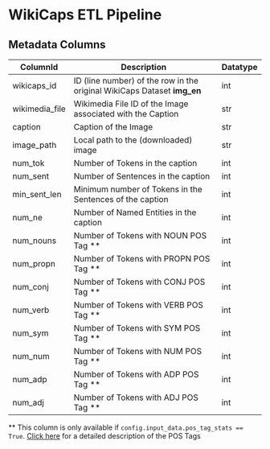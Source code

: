 # WikiCaps ETL Pipeline



## Metadata Columns

| ColumnId       	| Description                                                             	| Datatype 	|
|-------------------|---------------------------------------------------------------------------|-----------|
| wikicaps_id    	| ID (line number) of the row in the original WikiCaps Dataset __img_en__ 	| int      	|
| wikimedia_file 	| Wikimedia File ID of the Image associated with the Caption              	| str      	|
| caption        	| Caption of the Image                                                    	| str      	|
| image_path     	| Local path to the (downloaded) image                                    	| str      	|
| num_tok        	| Number of Tokens in the caption                                         	| int      	|
| num_sent       	| Number of Sentences in the caption                                      	| int      	|
| min_sent_len   	| Minimum number of Tokens in the Sentences of the caption                	| int      	|
| num_ne         	| Number of Named Entities in the caption                                 	| int      	|
| num_nouns      	| Number of Tokens with NOUN POS Tag **                                   	| int      	|
| num_propn      	| Number of Tokens with PROPN POS Tag **                                  	| int      	|
| num_conj       	| Number of Tokens with CONJ POS Tag **                                   	| int      	|
| num_verb       	| Number of Tokens with VERB POS Tag **                                   	| int      	|
| num_sym        	| Number of Tokens with SYM POS Tag **                                    	| int      	|
| num_num        	| Number of Tokens with NUM POS Tag **                                    	| int      	|
| num_adp        	| Number of Tokens with ADP POS Tag **                                    	| int      	|
| num_adj        	| Number of Tokens with ADJ POS Tag **                                    	| int      	|

** This column is only available if `config.input_data.pos_tag_stats == True`. [Click here](https://universaldependencies.org/docs/u/pos/) for a detailed description of the POS Tags
